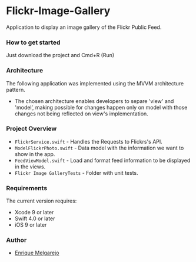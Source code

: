 # Flickr-Image-Gallery
Application to display an image gallery of the Flickr Public Feed.

### How to get started
Just download the project and Cmd+R (Run)

### Architecture
The following application was implemented using the MVVM architecture pattern. 
- The chosen architecture enables developers to separe 'view' and 'model’, making possible for changes happen only on model with those changes not being reflected on view's implementation.

### Project Overview

* `FlickrService.swift` - Handles the Requests to Flickrs's API.
* `ModelFlickrPhoto.swift` - Data model with the information we want to show in the app.
* `FeedViewModel.swift` - Load and format feed information to be displayed in the views.
* `Flickr Image GalleryTests` - Folder with unit tests.

### Requirements 
The current version requires:
- Xcode 9 or later
- Swift 4.0 or later
- iOS 9 or later


### Author
- [Enrique Melgarejo](https://www.linkedin.com/in/enriquecm/)
